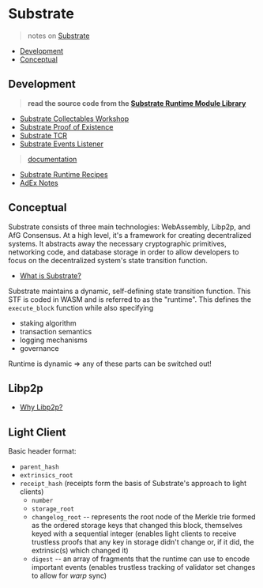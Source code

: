 # Substrate
> notes on [Substrate](https://github.com/paritytech/substrate)

* [Development](#dev)
* [Conceptual](#concept)

## Development <a name = "dev"></a>
> **read the source code from the [Substrate Runtime Module Library](https://github.com/paritytech/substrate/tree/master/srml)**

* [Substrate Collectables Workshop](https://github.com/shawntabrizi/substrate-collectables-workshop)
* [Substrate Proof of Existence](https://github.com/shawntabrizi/substrate-proof-of-existence)
* [Substrate TCR](https://github.com/gautamdhameja/substrate-tcr)
* [Substrate Events Listener](https://github.com/gautamdhameja/substrate-events-listener)

> [documentation](https://substrate.readme.io/docs)

* [Substrate Runtime Recipes](https://substrate.readme.io/docs/substrate-runtime-recipes)
* [AdEx Notes](https://hackmd.io/p_v1M8WGRyy9PggYiKA_Xw#)

## Conceptual <a name = "concept"></a>

Substrate consists of three main technologies: WebAssembly, Libp2p, and AfG Consensus. At a high level, it's a framework for creating decentralized systems. It abstracts away the necessary cryptographic primitives, networking code, and database storage in order to allow developers to focus on the decentralized system's state transition function.

* [What is Substrate?](https://www.parity.io/what-is-substrate/)

Substrate maintains a dynamic, self-defining state transition function. This STF is coded in WASM and is referred to as the "runtime". This defines the ```execute_block``` function while also specifying 
* staking algorithm
* transaction semantics
* logging mechanisms
* governance

Runtime is dynamic => any of these parts can be switched out!

## Libp2p

* [Why Libp2p?](https://medium.com/paritytech/why-libp2p-13085ed0c9c8)

## Light Client

Basic header format:
* `parent_hash`
* `extrinsics_root`
* `receipt_hash` (receipts form the basis of Substrate's approach to light clients)
    * `number`
    * `storage_root`
    * `changelog_root` -- represents the root node of the Merkle trie formed as the ordered storage keys that changed this block, themselves keyed with a sequential integer (enables light clients to receive trustless proofs that any key in storage didn't change or, if it did, the extrinsic(s) which changed it)
    * `digest` -- an array of fragments that the runtime can use to encode important events (enables trustless tracking of validator set changes to allow for *warp* sync)